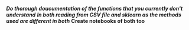 ***Do thorough doucumentation of the functions that you currently don't understand**
**In both reading from CSV file and sklearn as the methods used are different in both*** 
**Create notebooks of both too**